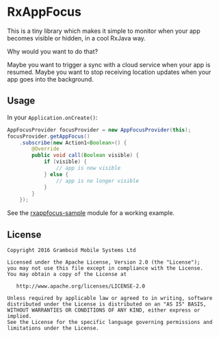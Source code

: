# RxAppFocus

This is a tiny library which makes it simple to monitor when your app becomes visible or hidden, in a cool RxJava way.

Why would you want to do that?

Maybe you want to trigger a sync with a cloud service when your app is resumed.
Maybe you want to stop receiving location updates when your app goes into the background.

## Usage

In your `Application.onCreate()`:
```java
AppFocusProvider focusProvider = new AppFocusProvider(this);
focusProvider.getAppFocus()
    .subscribe(new Action1<Boolean>() {
        @Override
        public void call(Boolean visible) {
            if (visible) {
                // app is now visible
            } else {
                // app is no longer visible
            }
        }
    });
```

See the [rxappfocus-sample](https://github.com/gramboid/RxAppFocus/tree/master/rxappfocus-sample) module for a working example.

## License

    Copyright 2016 Gramboid Mobile Systems Ltd

    Licensed under the Apache License, Version 2.0 (the "License");
    you may not use this file except in compliance with the License.
    You may obtain a copy of the License at

       http://www.apache.org/licenses/LICENSE-2.0

    Unless required by applicable law or agreed to in writing, software
    distributed under the License is distributed on an "AS IS" BASIS,
    WITHOUT WARRANTIES OR CONDITIONS OF ANY KIND, either express or implied.
    See the License for the specific language governing permissions and
    limitations under the License.
    
